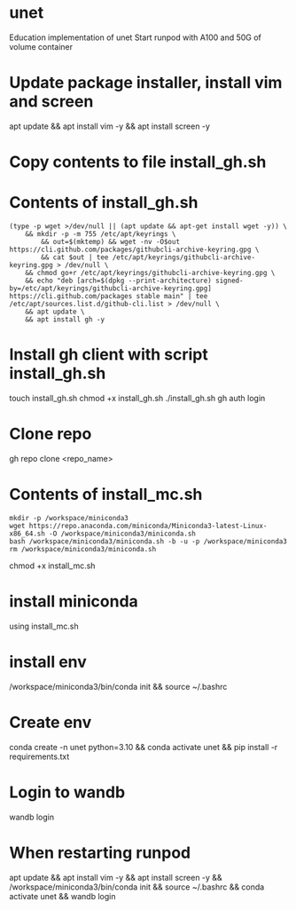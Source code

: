 # unet
Education implementation of unet
Start runpod with A100 and 50G of volume container

# Update package installer, install vim and screen
apt update && apt install vim -y && apt install screen -y

# Copy contents to file install_gh.sh
# Contents of install_gh.sh
```
(type -p wget >/dev/null || (apt update && apt-get install wget -y)) \
	&& mkdir -p -m 755 /etc/apt/keyrings \
        && out=$(mktemp) && wget -nv -O$out https://cli.github.com/packages/githubcli-archive-keyring.gpg \
        && cat $out | tee /etc/apt/keyrings/githubcli-archive-keyring.gpg > /dev/null \
	&& chmod go+r /etc/apt/keyrings/githubcli-archive-keyring.gpg \
	&& echo "deb [arch=$(dpkg --print-architecture) signed-by=/etc/apt/keyrings/githubcli-archive-keyring.gpg] https://cli.github.com/packages stable main" | tee /etc/apt/sources.list.d/github-cli.list > /dev/null \
	&& apt update \
	&& apt install gh -y
```

# Install gh client with script install_gh.sh
touch install_gh.sh
chmod +x install_gh.sh
./install_gh.sh
gh auth login
# Clone repo
gh repo clone <repo_name>

# Contents of install_mc.sh
```
mkdir -p /workspace/miniconda3
wget https://repo.anaconda.com/miniconda/Miniconda3-latest-Linux-x86_64.sh -O /workspace/miniconda3/miniconda.sh
bash /workspace/miniconda3/miniconda.sh -b -u -p /workspace/miniconda3
rm /workspace/miniconda3/miniconda.sh

```

chmod +x install_mc.sh
# install miniconda
using install_mc.sh

# install env
/workspace/miniconda3/bin/conda init && source ~/.bashrc

# Create env
conda create -n unet python=3.10 && conda activate unet && pip install -r requirements.txt

# Login to wandb
wandb login

# When restarting runpod
apt update && apt install vim -y && apt install screen -y && /workspace/miniconda3/bin/conda init && source ~/.bashrc && conda activate unet && wandb login